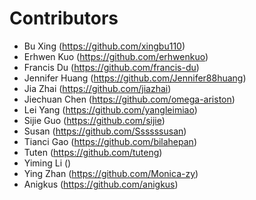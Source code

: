 # Contributors

- Bu Xing (https://github.com/xingbu110)
- Erhwen Kuo (https://github.com/erhwenkuo)
- Francis Du (https://github.com/francis-du)
- Jennifer Huang (https://github.com/Jennifer88huang)
- Jia Zhai (https://github.com/jiazhai)
- Jiechuan Chen (https://github.com/omega-ariston)
- Lei Yang (https://github.com/yangleimiao)
- Sijie Guo (https://github.com/sijie)
- Susan (https://github.com/Ssssssusan)
- Tianci Gao (https://github.com/bilahepan)
- Tuten (https://github.com/tuteng)
- Yiming Li ()
- Ying Zhan (https://github.com/Monica-zy)
- Anigkus (https://github.com/anigkus)
